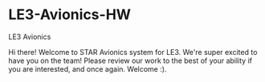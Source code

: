 # LE3-Avionics-HW
LE3 Avionics

Hi there! Welcome to STAR Avionics system for LE3. We're super excited to have you on the team! Please review our work to the best of your ability if you are interested, and once again. Welcome :).
